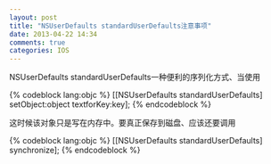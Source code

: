 ```yaml
---
layout: post
title: "NSUserDefaults standardUserDefaults注意事项"
date: 2013-04-22 14:34
comments: true
categories: IOS
---
```

<p>NSUserDefaults standardUserDefaults一种便利的序列化方式、当使用</p>

{% codeblock lang:objc %}
[[NSUserDefaults  standardUserDefaults] setObject:object textforKey:key];
{% endcodeblock %}

<p>这时候该对象只是写在内存中。要真正保存到磁盘、应该还要调用</p>

{% codeblock lang:objc %}
[[NSUserDefaults  standardUserDefaults] synchronize];
{% endcodeblock %}

